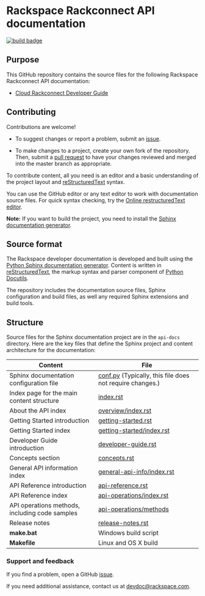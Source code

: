 # Rackspace Rackconnect API documentation

[![build badge](https://build.developer.rackspace.com/rackerlabs/docs-cloud-rackconnect/badge?branch=master)](https://build.developer.rackspace.com/rackerlabs/docs-cloud-rackconnect/)

## Purpose

This GitHub repository contains the source files for the following Rackspace Rackconnect API documentation:

* [Cloud Rackconnect Developer Guide](https://developer.rackspace.com/docs/rackconnect/v3/developer-guide/#developer-guide)

## Contributing

Contributions are welcome! 

* To suggest changes or report a problem, submit an [issue](https://github.com/rackerlabs/docs-cloud-rackconnect/issues). 

* To make changes to a project, create your own fork of the repository. Then, submit a [pull 
request](https://github.com/rackerlabs/docs-cloud-rackconnect/compare?expand=1) to have your changes reviewed 
and merged into the master branch as appropriate.

To contribute content, all you need is an editor and a 
basic understanding of the project layout and [reStructuredText](http://sphinx-doc.org/rest.html) syntax.

You can use the GitHub editor or any text editor to work with documentation source files. For quick syntax checking, try the 
[Online restructuredText editor](http://rst.ninjs.org/). 

**Note:** If you want to build the project, you need to install the [Sphinx documentation generator](http://www.sphinx-doc.org/en/stable/install.html). 

## Source format

The Rackspace developer documentation is developed and built using the [Python Sphinx documentation generator](http://sphinx-doc.org/). Content is 
written in [reStructuredText](http://sphinx-doc.org/rest.html), the markup syntax and parser component of 
[Python Docutils](http://docutils.sourceforge.net/index.html).

The repository includes the documentation source files, 
Sphinx configuration and build files, as well any required Sphinx 
extensions and build tools. 

## Structure

Source files for the Sphinx documentation project are in the ``api-docs`` directory. Here are the key files that define 
the Sphinx project and content architecture for the documentation: 

Content | File
--- | ---
|Sphinx documentation configuration file| [conf.py](https://github.com/rackerlabs/docs-cloud-rackconnect/blob/master/api-docs/conf.py) (Typically, this file does not require changes.)
|Index page for the main content structure| [index.rst](https://github.com/rackerlabs/docs-cloud-rackconnect/blob/master/api-docs/index.rst)
|About the API index| [overview/index.rst](https://github.com/rackerlabs/docs-cloud-rackconnect/blob/master/api-docs/overview/index.rst)
|Getting Started introduction| [getting-started.rst](https://github.com/rackerlabs/docs-cloud-rackconnect/blob/master/api-docs/getting-started.rst)
|Getting Started index|[getting-started/index.rst](https://github.com/rackerlabs/docs-cloud-rackconnect/blob/master/api-docs/getting-started/index.rst)
|Developer Guide introduction|[developer-guide.rst](https://github.com/rackerlabs/docs-cloud-rackconnect/blob/master/api-docs/developer-guide.rst)
|Concepts section| [concepts.rst](https://github.com/rackerlabs/docs-cloud-rackconnect/blob/master/api-docs/concepts.rst)
|General API information index|[general-api-info/index.rst](https://github.com/rackerlabs/docs-cloud-rackconnect/blob/master/api-docs/general-api-info/index.rst)
|API Reference introduction|[api-reference.rst](https://github.com/rackerlabs/docs-cloud-rackconnect/blob/master/api-docs/api-reference.rst)
|API Reference index|[api-operations/index.rst](https://github.com/rackerlabs/docs-cloud-rackconnect/blob/master/api-docs/api-operations/index.rst)
|API operations methods, including code samples|[api-operations/methods](https://github.com/rackerlabs/docs-cloud-rackconnect/tree/master/api-docs/api-operations/methods) 
|Release notes|[release-notes.rst](https://github.com/rackerlabs/docs-cloud-rackconnect/blob/master/api-docs/release-notes.rst)
|**make.bat**|Windows build script
|**Makefile**| Linux and OS X build

### Support and feedback

If you find a problem, open a GitHub [issue](https://github.com/rackerlabs/docs-cloud-rackconnect/issues).

If you need additional assistance, contact us at [devdoc@rackspace.com](mailto:devdoc@rackspace.com).